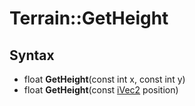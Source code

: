 # Terrain::GetHeight



## Syntax

- float **GetHeight**(const int x, const int y)
- float **GetHeight**(const [iVec2](iVec2.md) position)
